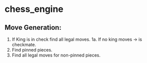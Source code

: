 # chess_engine

## Move Generation:
 1. If King is in check find all legal moves.
 	1a. If no king moves -> is checkmate.
 2. Find pinned pieces.
 3. Find all legal moves for non-pinned pieces.
 